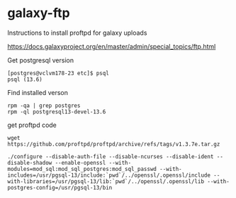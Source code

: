 # galaxy-ftp
Instructions to install proftpd for galaxy uploads

https://docs.galaxyproject.org/en/master/admin/special_topics/ftp.html

Get postgresql version

```
[postgres@vclvm178-23 etc]$ psql
psql (13.6)
```


Find installed verson
```
rpm -qa | grep postgres
rpm -ql postgresql13-devel-13.6
```

get proftpd code

```
wget https://github.com/proftpd/proftpd/archive/refs/tags/v1.3.7e.tar.gz

./configure --disable-auth-file --disable-ncurses --disable-ident --disable-shadow --enable-openssl --with-modules=mod_sql:mod_sql_postgres:mod_sql_passwd --with-includes=/usr/pgsql-13/include:`pwd`/../openssl/.openssl/include --with-libraries=/usr/pgsql-13/lib:`pwd`/../openssl/.openssl/lib --with-postgres-config=/usr/pgsql-13/bin
```
